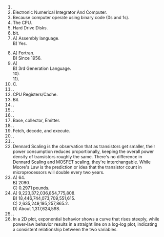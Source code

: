 1. 
2. Electronic Numerical Integrator And Computer.
3. Because computer operate using binary code (0s and 1s).
4. The CPU.
5. Hard Drive Disks.
6. bit.
7. A) Assembly language.  
   B) Yes.  
8) A) Fortran.  
   B) Since 1956.  
9) A)  
   B) 3rd Generation Language.  
10).  
11).  
12) C.  
13) .  
14) CPU Registers/Cache.
15) Bit.
16) .
17) .
18) .
19) Base, collector, Emitter.
20) .
21) Fetch, decode, and execute.
22) .
23) .
24) Dennard Scaling is the observation that as transistors get smaller, their power consumption reduces proportionally, keeping the overall power density of transistors roughly the same. There's no difference in Dennard Scaling and MOSFET scaling, they're interchangable. While Moore's Law is the prediction or idea that the transistor count in microprocessors will double every two years.  
25) A) 64.  
    B) 2080.  
    C) 0.2971 pounds.
26) A) 9,223,372,036,854,775,808.  
    B) 18,446,744,073,709,551,615.  
    C) 2,635,249,195,257,865.2.  
    D) About 1,317,624,598.  
27) .
28) In a 2D plot, exponential behavior shows a curve that rises steeply, while power-law behavior results in a straight line on a log-log plot, indicating a consistent relationship between the two variables.  
